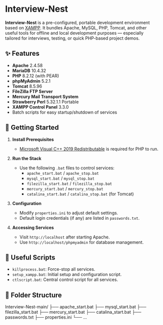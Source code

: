# Interview-Nest

**Interview-Nest** is a pre-configured, portable development environment based on [XAMPP](https://www.apachefriends.org/index.html). It bundles Apache, MySQL, PHP, Tomcat, and other useful tools for offline and local development purposes — especially tailored for interviews, testing, or quick PHP-based project demos.

## ✨ Features

- **Apache** 2.4.58
- **MariaDB** 10.4.32
- **PHP** 8.2.12 (with PEAR)
- **phpMyAdmin** 5.2.1
- **Tomcat** 8.5.96
- **FileZilla FTP Server**
- **Mercury Mail Transport System**
- **Strawberry Perl** 5.32.1.1 Portable
- **XAMPP Control Panel** 3.3.0
- Batch scripts for easy startup/shutdown of services

## 🚀 Getting Started

1. **Install Prerequisites**
   - [Microsoft Visual C++ 2019 Redistributable](https://learn.microsoft.com/en-us/cpp/windows/latest-supported-vc-redist) is required for PHP to run.
   
2. **Run the Stack**
   - Use the following `.bat` files to control services:
     - `apache_start.bat` / `apache_stop.bat`
     - `mysql_start.bat` / `mysql_stop.bat`
     - `filezilla_start.bat` / `filezilla_stop.bat`
     - `mercury_start.bat` / `mercury_stop.bat`
     - `catalina_start.bat` / `catalina_stop.bat` (for Tomcat)

3. **Configuration**
   - Modify `properties.ini` to adjust default settings.
   - Default login credentials (if any) are listed in `passwords.txt`.

4. **Accessing Services**
   - Visit `http://localhost` after starting Apache.
   - Use `http://localhost/phpmyadmin` for database management.

## 🧪 Useful Scripts

- `killprocess.bat`: Force-stop all services.
- `setup_xampp.bat`: Initial setup and configuration script.
- `ctlscript.bat`: Central control script for all services.

## 📁 Folder Structure
Interview-Nest-main/
├── apache_start.bat
├── mysql_start.bat
├── filezilla_start.bat
├── mercury_start.bat
├── catalina_start.bat
├── passwords.txt
├── properties.ini
└── ...

